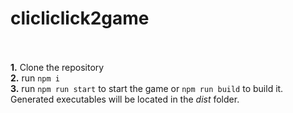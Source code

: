 # clicliclick2game<br><br>
**1.** Clone the repository<br>
**2.** run `npm i`<br>
**3.** run `npm run start` to start the game or `npm run build` to build it. Generated executables will be located in the *dist* folder.

